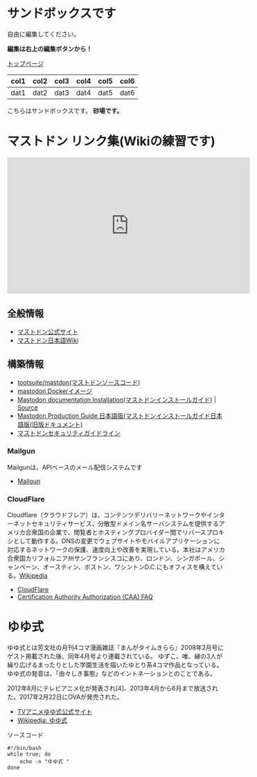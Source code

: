 <!-- TITLE: Sandbox -->
<!-- SUBTITLE: 砂場 -->

# サンドボックスです

自由に編集してください。

**編集は右上の編集ボタンから！**

[トップページ](/)

|col1|col2|col3|col4|col5|col6|
|----|----|----|----|----|----|
|dat1|dat2|dat3|dat4|dat5|dat6|

こちらはサンドボックスです。
**砂場です。**


# マストドン リンク集(Wikiの練習です)

<iframe width="560" height="315" src="https://www.youtube.com/embed/IPSbNdBmWKE" frameborder="0" allow="accelerometer; autoplay; encrypted-media; gyroscope; picture-in-picture" allowfullscreen></iframe>

## 全般情報
* [マストドン公式サイト](https://www.joinmastodon.org/)
* [マストドン日本語Wiki](https://ja.mstdn.wiki/)

## 構築情報
* [tootsuite/mastdon(マストドンソースコード)](https://github.com/tootsuite/mastodon)
* [mastodon Dockerイメージ](https://hub.docker.com/r/gargron/mastodon/)
* [Mastodon documentation Installation(マストドンインストールガイド)](https://docs.joinmastodon.org/administration/installation/) | [Source](https://source.joinmastodon.org/mastodon/docs)
* [Mastodon Production Guide 日本語版(マストドンインストールガイド日本語版(旧版ドキュメント)](https://github.com/kyori19/documentation/blob/master/Running-Mastodon/Production-guide.ja.md)
* [マストドンセキュリティガイドライン](http://ashphy.hateblo.jp/entry/mastodon-securit-guidelines)

### Mailgun
Mailgunは、APIベースのメール配信システムです
* [Mailgun](https://www.mailgun.com)

### CloudFlare
Cloudflare（クラウドフレア）は、コンテンツデリバリーネットワークやインターネットセキュリティサービス、分散型ドメイン名サーバシステムを提供するアメリカ合衆国の企業で、閲覧者とホスティングプロバイダー間でリバースプロキシとして動作する。DNSの変更でウェブサイトやモバイルアプリケーションに対応するネットワークの保護、速度向上や改善を実現している。本社はアメリカ合衆国カリフォルニア州サンフランシスコにあり、ロンドン、シンガポール、シャンペーン、オースティン、ボストン、ワシントンD.C.にもオフィスを構えている。[Wikipedia](https://ja.wikipedia.org/wiki/Cloudflare)

* [CloudFlare](https://www.cloudflare.com/)
* [Certification Authority Authorization (CAA) FAQ](https://support.cloudflare.com/hc/en-us/articles/115000310832-Certification-Authority-Authorization-CAA-FAQ)

# ゆゆ式

ゆゆ式とは芳文社の月刊4コマ漫画雑誌『まんがタイムきらら』2008年2月号にゲスト掲載された後、同年4月号より連載されている。
ゆずこ、唯、縁の3人が繰り広げるまったりとした学園生活を描いたゆとり系4コマ作品となっている。
ゆゆ式の発音は、「由々しき事態」などのイントネーションとのことである。

2012年8月にテレビアニメ化が発表され[4]、2013年4月から6月まで放送された。2017年2月22日にOVAが発売された。

* [TVアニメゆゆ式公式サイト](http://www.yuyushiki.net/)
* [Wikipedia: ゆゆ式](https://ja.wikipedia.org/wiki/%E3%82%86%E3%82%86%E5%BC%8F)

ソースコード

	#!/bin/bash
	while true; do
		echo -n "ゆゆ式 "
	done

